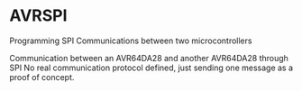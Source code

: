 # AVRSPI
Programming SPI Communications between two microcontrollers

Communication between an AVR64DA28 and another AVR64DA28 through SPI
No real communication protocol defined, just sending one message
as a proof of concept.
